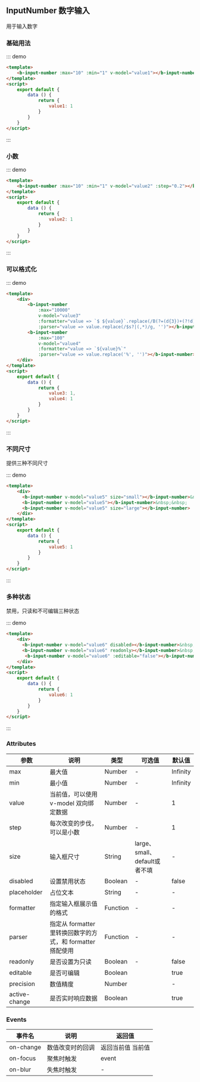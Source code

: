 ## InputNumber 数字输入

<template>
    <div class="global-anchor">
      <b-anchor :scroll-offset="100">
        <b-anchor-link href="#ji-chu-yong-fa" title="基础用法"></b-anchor-link>
        <b-anchor-link href="#xiao-shu" title="小数"></b-anchor-link>
        <b-anchor-link href="#ke-yi-ge-shi-hua" title="可以格式化"></b-anchor-link>
        <b-anchor-link href="#bu-tong-chi-cun" title="不同尺寸"></b-anchor-link>
        <b-anchor-link href="#duo-chong-zhuang-tai" title="多种状态"></b-anchor-link>
        <b-anchor-link href="#attributes" title="Attributes"></b-anchor-link>
        <b-anchor-link href="#events" title="Events"></b-anchor-link>
      </b-anchor>
    </div>
</template>

用于输入数字

### 基础用法

::: demo
```html
<template>
    <b-input-number :max="10" :min="1" v-model="value1"></b-input-number>
</template>
<script>
    export default {
        data () {
            return {
                value1: 1
            }
        }
    }
</script>
```
:::

### 小数

::: demo
```html
<template>
    <b-input-number :max="10" :min="1" v-model="value2" :step="0.2"></b-input-number>
</template>
<script>
    export default {
        data () {
            return {
                value2: 1
            }
        }
    }
</script>
```
:::

### 可以格式化

::: demo
```html
<template>
    <div>
        <b-input-number
            :max="10000"
            v-model="value3"
            :formatter="value => `$ ${value}`.replace(/B(?=(d{3})+(?!d))/g, ',')"
            :parser="value => value.replace(/$s?|(,*)/g, '')"></b-input-number>&nbsp;&nbsp;
        <b-input-number
            :max="100"
            v-model="value4"
            :formatter="value => `${value}%`"
            :parser="value => value.replace('%', '')"></b-input-number>
    </div>
</template>
<script>
    export default {
        data () {
            return {
                value3: 1,
                value4: 1
            }
        }
    }
</script>
```
:::

### 不同尺寸

提供三种不同尺寸

::: demo
```html
<template>
    <div>
      <b-input-number v-model="value5" size="small"></b-input-number>&nbsp;&nbsp;
      <b-input-number v-model="value5"></b-input-number>&nbsp;&nbsp;
      <b-input-number v-model="value5" size="large"></b-input-number>
    </div>
</template>
<script>
    export default {
        data () {
            return {
                value5: 1
            }
        }
    }
</script>
```
:::

### 多种状态

禁用，只读和不可编辑三种状态

::: demo
```html
<template>
    <div>
      <b-input-number v-model="value6" disabled></b-input-number>&nbsp;&nbsp;
      <b-input-number v-model="value6" readonly></b-input-number>&nbsp;&nbsp;
       <b-input-number v-model="value6" :editable="false"></b-input-number>
    </div>
</template>
<script>
    export default {
        data () {
            return {
                value6: 1
            }
        }
    }
</script>
```
:::

### Attributes

| 参数      | 说明    | 类型      | 可选值       | 默认值   |
|---------- |-------- |---------- |-------------  |-------- |
|max|	最大值	|Number	|-  |Infinity|
|min	|最小值|	Number|	- |Infinity|
|value|	当前值，可以使用 v-model 双向绑定数据|	Number| - |	1|
|step|	每次改变的步伐，可以是小数|	Number| - |	1|
|size	|输入框尺寸|String| large、small、default或者不填|	- |
|disabled|	设置禁用状态	|Boolean| - |	false|
|placeholder|	占位文本|	String| -|	- |
|formatter	|指定输入框展示值的格式|	Function| -|	-|
|parser	|指定从 formatter 里转换回数字的方式，和 formatter 搭配使用|	Function| - |	-|
|readonly	|是否设置为只读|	Boolean|-|	false|
|editable	|是否可编辑|	Boolean| |	true|
|precision	|数值精度|	Number| |	-|
|active-change|	是否实时响应数据|	Boolean| |	true|

### Events 

| 事件名      | 说明    | 返回值      |
|---------- |-------- |---------- |
|on-change|	数值改变时的回调|返回当前值	当前值|
|on-focus|	聚焦时触发|	event|
|on-blur|	失焦时触发|	-|
